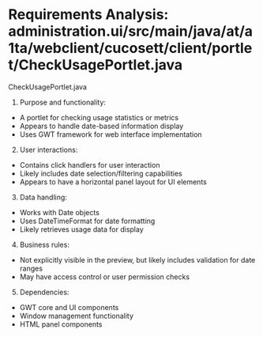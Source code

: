 # Requirements Analysis: administration.ui/src/main/java/at/a1ta/webclient/cucosett/client/portlet/CheckUsagePortlet.java

CheckUsagePortlet.java
1. Purpose and functionality:
- A portlet for checking usage statistics or metrics
- Appears to handle date-based information display
- Uses GWT framework for web interface implementation

2. User interactions:
- Contains click handlers for user interaction
- Likely includes date selection/filtering capabilities
- Appears to have a horizontal panel layout for UI elements

3. Data handling:
- Works with Date objects
- Uses DateTimeFormat for date formatting
- Likely retrieves usage data for display

4. Business rules:
- Not explicitly visible in the preview, but likely includes validation for date ranges
- May have access control or user permission checks

5. Dependencies:
- GWT core and UI components
- Window management functionality
- HTML panel components